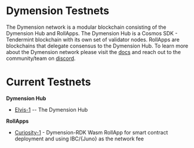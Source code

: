 # Dymension Testnets

The Dymension network is a modular blockchain consisting of the Dymension Hub and RollApps. The Dymension Hub is a Cosmos SDK - Tendermint blockchain with its own set of validator nodes. RollApps are blockchains that delegate consensus to the Dymension Hub. To learn more about the Dymension network please visit the [docs](docs.dymension.xyz) and reach out to the community/team on [discord](discord.gg/dymension).

# Current Testnets

**Dymension Hub**

-   [Elvis-1](./Dymension-Hub/dym-testnet-1/) -- The Dymension Hub

**RollApps**

-   [Curiosity-1](./RollApps/curiosity-1/) - Dymension-RDK Wasm RollApp for smart contract deployment and using IBC/{Juno} as the network fee
